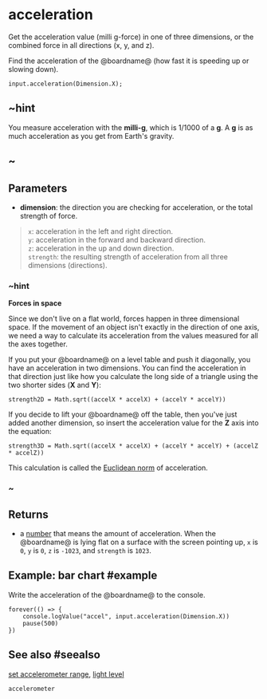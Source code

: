 # acceleration

Get the acceleration value (milli g-force) in one of three dimensions, or the combined force in all directions (x, y, and z).

Find the acceleration of the @boardname@ (how fast it is speeding up or slowing down).

```sig
input.acceleration(Dimension.X);
```

## ~hint

You measure acceleration with the **milli-g**, which is 1/1000 of a **g**.
A **g** is as much acceleration as you get from Earth's gravity.

## ~

## Parameters

* **dimension**: the direction you are checking for acceleration, or the total strength of force.
>`x`: acceleration in the left and right direction.<br/>
`y`: acceleration in the forward and backward direction.<br/>
`z`: acceleration in the up and down direction.<br/>
`strength`: the resulting strength of acceleration from all three dimensions (directions).

### ~hint

**Forces in space**

Since we don't live on a flat world, forces happen in three dimensional space. If the movement of an object isn't exactly in the direction of one axis, we need a way to calculate its acceleration from the values measured for all the axes together.

If you put your @boardname@ on a level table and push it diagonally, you have an acceleration in two dimensions. You can find the acceleration in that direction just like how you calculate the long side of a triangle using the two shorter sides (**X** and **Y**): 

```strength2D = Math.sqrt((accelX * accelX) + (accelY * accelY))```

If you decide to lift your @boardname@ off the table, then you've just added another dimension, so insert the acceleration value for the **Z** axis into the equation:

```strength3D = Math.sqrt((accelX * accelX) + (accelY * accelY) + (accelZ * accelZ))```

This calculation is called the [Euclidean norm](https://en.wikipedia.org/wiki/Euclidean_norm) of acceleration.

### ~

## Returns

* a [number](/types/number) that means the amount of acceleration. When the @boardname@ is lying flat on a surface with the screen pointing up, `x` is `0`, `y` is `0`, `z` is `-1023`, and `strength` is `1023`.

## Example: bar chart #example

Write the acceleration of the @boardname@ to the console.

```blocks
forever(() => {
    console.logValue("accel", input.acceleration(Dimension.X))
    pause(500)
})
```

## See also #seealso

[set accelerometer range](/reference/input/set-accelerometer-range),
[light level](/reference/input/light-level)

```package
accelerometer
```